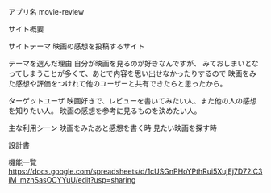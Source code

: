 アプリ名
movie-review

サイト概要

サイトテーマ
映画の感想を投稿するサイト

テーマを選んだ理由
自分が映画を見るのが好きなんですが、
みておしまいとなってしまうことが多くて、あとで内容を思い出せなかったりするので
映画をみた感想や評価をつけれて他のユーザーと共有できたらと思ったから。


ターゲットユーザ
映画好きで、レビューを書いてみたい人、また他の人の感想を知りたい人。
映画の感想を参考に見るものを決めたい人。

主な利用シーン
映画をみたあと感想を書く時
見たい映画を探す時


設計書

機能一覧
<https://docs.google.com/spreadsheets/d/1cUSGnPHoYPthRui5XujEj7D72lC3iM_mznSasOCYYuU/edit?usp=sharing>


